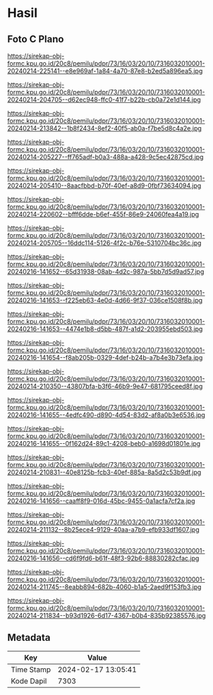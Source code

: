 # Hasil

## Foto C Plano

https://sirekap-obj-formc.kpu.go.id/20c8/pemilu/pdpr/73/16/03/20/10/7316032010001-20240214-225141--e8e969af-1a84-4a70-87e8-b2ed5a896ea5.jpg

https://sirekap-obj-formc.kpu.go.id/20c8/pemilu/pdpr/73/16/03/20/10/7316032010001-20240214-204705--d62ec948-ffc0-41f7-b22b-cb0a72e1d144.jpg

https://sirekap-obj-formc.kpu.go.id/20c8/pemilu/pdpr/73/16/03/20/10/7316032010001-20240214-213842--1b8f2434-8ef2-40f5-ab0a-f7be5d8c4a2e.jpg

https://sirekap-obj-formc.kpu.go.id/20c8/pemilu/pdpr/73/16/03/20/10/7316032010001-20240214-205227--ff765adf-b0a3-488a-a428-9c5ec42875cd.jpg

https://sirekap-obj-formc.kpu.go.id/20c8/pemilu/pdpr/73/16/03/20/10/7316032010001-20240214-205410--8aacfbbd-b70f-40ef-a8d9-0fbf73634094.jpg

https://sirekap-obj-formc.kpu.go.id/20c8/pemilu/pdpr/73/16/03/20/10/7316032010001-20240214-220602--bfff6dde-b6ef-455f-86e9-24060fea4a19.jpg

https://sirekap-obj-formc.kpu.go.id/20c8/pemilu/pdpr/73/16/03/20/10/7316032010001-20240214-205705--16ddc114-5126-4f2c-b76e-5310704bc36c.jpg

https://sirekap-obj-formc.kpu.go.id/20c8/pemilu/pdpr/73/16/03/20/10/7316032010001-20240216-141652--65d31938-08ab-4d2c-987a-5bb7d5d9ad57.jpg

https://sirekap-obj-formc.kpu.go.id/20c8/pemilu/pdpr/73/16/03/20/10/7316032010001-20240216-141653--f225eb63-4e0d-4d66-9f37-036ce1508f8b.jpg

https://sirekap-obj-formc.kpu.go.id/20c8/pemilu/pdpr/73/16/03/20/10/7316032010001-20240216-141653--4474e1b8-d5bb-487f-a1d2-203955ebd503.jpg

https://sirekap-obj-formc.kpu.go.id/20c8/pemilu/pdpr/73/16/03/20/10/7316032010001-20240216-141654--f8ab205b-0329-4def-b24b-a7b4e3b73efa.jpg

https://sirekap-obj-formc.kpu.go.id/20c8/pemilu/pdpr/73/16/03/20/10/7316032010001-20240214-210350--43807bfa-b3f6-46b9-9e47-681795ceed8f.jpg

https://sirekap-obj-formc.kpu.go.id/20c8/pemilu/pdpr/73/16/03/20/10/7316032010001-20240216-141655--4edfc490-d890-4d54-83d2-af8a0b3e6536.jpg

https://sirekap-obj-formc.kpu.go.id/20c8/pemilu/pdpr/73/16/03/20/10/7316032010001-20240216-141655--0f162d24-89c1-4208-beb0-a1698d01801e.jpg

https://sirekap-obj-formc.kpu.go.id/20c8/pemilu/pdpr/73/16/03/20/10/7316032010001-20240214-210831--40e8125b-fcb3-40ef-885a-8a5d2c53b9df.jpg

https://sirekap-obj-formc.kpu.go.id/20c8/pemilu/pdpr/73/16/03/20/10/7316032010001-20240216-141656--caaff8f9-016d-45bc-9455-0a1acfa7cf2a.jpg

https://sirekap-obj-formc.kpu.go.id/20c8/pemilu/pdpr/73/16/03/20/10/7316032010001-20240214-211132--8b25ece4-9129-40aa-a7b9-efb933df1607.jpg

https://sirekap-obj-formc.kpu.go.id/20c8/pemilu/pdpr/73/16/03/20/10/7316032010001-20240216-141656--cd6f9fd6-b61f-48f3-92b6-88830282cfac.jpg

https://sirekap-obj-formc.kpu.go.id/20c8/pemilu/pdpr/73/16/03/20/10/7316032010001-20240214-211745--8eabb894-682b-4060-b1a5-2aed9f153fb3.jpg

https://sirekap-obj-formc.kpu.go.id/20c8/pemilu/pdpr/73/16/03/20/10/7316032010001-20240214-211834--b93d1926-6d17-4367-b0b4-835b92385576.jpg


## Metadata

| Key        | Value               |
| ---------- | ------------------- |
| Time Stamp | 2024-02-17 13:05:41 |
| Kode Dapil | 7303                |



